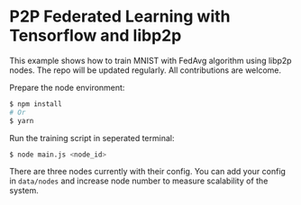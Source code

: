 # P2P Federated Learning with Tensorflow and libp2p

This example shows how to train MNIST with FedAvg algorithm using libp2p nodes. The repo will be updated regularly. All contributions are welcome.

Prepare the node environment:
```sh
$ npm install
# Or
$ yarn
```

Run the training script in seperated terminal:
```sh
$ node main.js <node_id>
```
There are three nodes currently with their config. You can add your config in ```data/nodes``` and increase node number to measure scalability of the system.